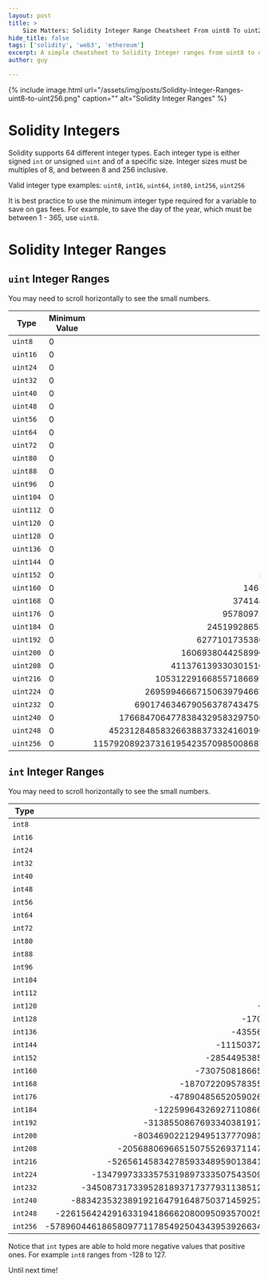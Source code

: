 ```yaml
---
layout: post
title: >
    Size Matters: Solidity Integer Range Cheatsheet From uint8 To uint256
hide_title: false
tags: ['solidity', 'web3', 'ethereum']
excerpt: A simple cheatsheet to Solidity Integer ranges from uint8 to uint256. In this case, size does matter.
author: guy

---
```


{% include image.html url="/assets/img/posts/Solidity-Integer-Ranges-uint8-to-uint256.png" caption="" alt="Solidity Integer Ranges" %}

# Solidity Integers

Solidity supports 64 different integer types. Each integer type is either signed `int` or unsigned `uint` and of a specific size. Integer sizes must be multiples of 8, and between 8 and 256 inclusive.

Valid integer type examples: `uint8`, `int16`, `uint64`, `int80`, `int256`, `uint256`

It is best practice to use the minimum integer type required for a variable to save on gas fees. For example, to save the day of the year, which must be between 1 - 365, use `uint8`.

# Solidity Integer Ranges

## `uint` Integer Ranges

You may need to scroll horizontally to see the small numbers.

|Type |Minimum Value|Maximum Value|
|---|---| ---: |
|`uint8`|0|255|
|`uint16`|0|65535|
|`uint24`|0|16777215|
|`uint32`|0|4294967295|
|`uint40`|0|1099511627775|
|`uint48`|0|281474976710655|
|`uint56`|0|72057594037927935|
|`uint64`|0|18446744073709551615|
|`uint72`|0|4722366482869645213695|
|`uint80`|0|1208925819614629174706175|
|`uint88`|0|309485009821345068724781055|
|`uint96`|0|79228162514264337593543950335|
|`uint104`|0|20282409603651670423947251286015|
|`uint112`|0|5192296858534827628530496329220095|
|`uint120`|0|1329227995784915872903807060280344575|
|`uint128`|0|340282366920938463463374607431768211455|
|`uint136`|0|87112285931760246646623899502532662132735|
|`uint144`|0|22300745198530623141535718272648361505980415|
|`uint152`|0|5708990770823839524233143877797980545530986495|
|`uint160`|0|1461501637330902918203684832716283019655932542975|
|`uint168`|0|374144419156711147060143317175368453031918731001855|
|`uint176`|0|95780971304118053647396689196894323976171195136475135|
|`uint184`|0|24519928653854221733733552434404946937899825954937634815|
|`uint192`|0|6277101735386680763835789423207666416102355444464034512895|
|`uint200`|0|1606938044258990275541962092341162602522202993782792835301375|
|`uint208`|0|411376139330301510538742295639337626245683966408394965837152255|
|`uint216`|0|105312291668557186697918027683670432318895095400549111254310977535|
|`uint224`|0|26959946667150639794667015087019630673637144422540572481103610249215|
|`uint232`|0|6901746346790563787434755862277025452451108972170386555162524223799295|
|`uint240`|0|1766847064778384329583297500742918515827483896875618958121606201292619775|
|`uint248`|0|452312848583266388373324160190187140051835877600158453279131187530910662655|
|`uint256`|0|115792089237316195423570985008687907853269984665640564039457584007913129639935|

## `int` Integer Ranges

You may need to scroll horizontally to see the small numbers.

|Type |Minimum Value|Maximum Value|
|---| ---: | ---: |
|`int8`|-128|127|
|`int16`|-32768|32767|
|`int24`|-8388608|8388607|
|`int32`|-2147483648|2147483647|
|`int40`|-549755813888|549755813887|
|`int48`|-140737488355328|140737488355327|
|`int56`|-36028797018963968|36028797018963967|
|`int64`|-9223372036854775808|9223372036854775807|
|`int72`|-2361183241434822606848|2361183241434822606847|
|`int80`|-604462909807314587353088|604462909807314587353087|
|`int88`|-154742504910672534362390528|154742504910672534362390527|
|`int96`|-39614081257132168796771975168|39614081257132168796771975167|
|`int104`|-10141204801825835211973625643008|10141204801825835211973625643007|
|`int112`|-2596148429267413814265248164610048|2596148429267413814265248164610047|
|`int120`|-664613997892457936451903530140172288|664613997892457936451903530140172287|
|`int128`|-170141183460469231731687303715884105728|170141183460469231731687303715884105727|
|`int136`|-43556142965880123323311949751266331066368|43556142965880123323311949751266331066367|
|`int144`|-11150372599265311570767859136324180752990208|11150372599265311570767859136324180752990207|
|`int152`|-2854495385411919762116571938898990272765493248|2854495385411919762116571938898990272765493247|
|`int160`|-730750818665451459101842416358141509827966271488|730750818665451459101842416358141509827966271487|
|`int168`|-187072209578355573530071658587684226515959365500928|187072209578355573530071658587684226515959365500927|
|`int176`|-47890485652059026823698344598447161988085597568237568|47890485652059026823698344598447161988085597568237567|
|`int184`|-12259964326927110866866776217202473468949912977468817408|12259964326927110866866776217202473468949912977468817407|
|`int192`|-3138550867693340381917894711603833208051177722232017256448|3138550867693340381917894711603833208051177722232017256447|
|`int200`|-803469022129495137770981046170581301261101496891396417650688|803469022129495137770981046170581301261101496891396417650687|
|`int208`|-205688069665150755269371147819668813122841983204197482918576128|205688069665150755269371147819668813122841983204197482918576127|
|`int216`|-52656145834278593348959013841835216159447547700274555627155488768|52656145834278593348959013841835216159447547700274555627155488767|
|`int224`|-13479973333575319897333507543509815336818572211270286240551805124608|13479973333575319897333507543509815336818572211270286240551805124607|
|`int232`|-3450873173395281893717377931138512726225554486085193277581262111899648|3450873173395281893717377931138512726225554486085193277581262111899647|
|`int240`|-883423532389192164791648750371459257913741948437809479060803100646309888|883423532389192164791648750371459257913741948437809479060803100646309887|
|`int248`|-226156424291633194186662080095093570025917938800079226639565593765455331328|226156424291633194186662080095093570025917938800079226639565593765455331327|
|`int256`|-57896044618658097711785492504343953926634992332820282019728792003956564819968|57896044618658097711785492504343953926634992332820282019728792003956564819967|

Notice that `int` types are able to hold more negative values that positive ones. For example `int8` ranges from -128 to 127.

Until next time!
